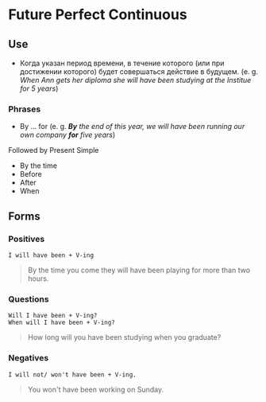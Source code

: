 # Future Perfect Continuous

## Use
* Когда указан период времени, в течение которого (или при достижении которого) будет совершаться действие в будущем. (e. g. *When Ann gets her diploma she will have been studying at the Institue for 5 years*)


### Phrases
* By ... for (e. g. ***By** the end of this year, we will have been running our own company **for** five years*)

Followed by Present Simple

* By the time
* Before
* After
* When

## Forms

### Positives
    I will have been + V-ing
> By the time you come they will have been playing for more than two hours.

### Questions
    Will I have been + V-ing?
    When will I have been + V-ing?
> How long will you have been studying when you graduate?

### Negatives
    I will not/ won't have been + V-ing.
> You won't have been working on Sunday.
